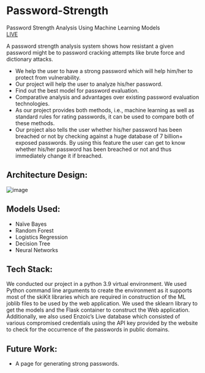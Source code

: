 # Password-Strength

Password Strength Analysis Using Machine Learning Models <br>
[LIVE](https://c4self.herokuapp.com/)

A password strength analysis system shows how resistant a given password might be to password cracking attempts like brute force and dictionary attacks.
* We help the user to have a strong password which will help him/her to protect from vulnerability.
* Our project will help the user to analyze his/her password.
* Find out the best model for password evaluation.
* Comparative analysis and advantages over existing password evaluation technologies.
* As our project provides both methods, i.e., machine learning as well as standard rules for rating passwords, it can be used to compare both of these methods.
* Our project also tells the user whether his/her password has been breached or not by checking against a huge database of 7 billion+ exposed passwords. By using this feature the user can get to know whether his/her password has been breached or not and thus immediately change it if breached.

## Architecture Design:
![image](https://user-images.githubusercontent.com/70879718/173275817-af092abf-a997-47fc-a9e8-5cfdbca8d184.png)

## Models Used:
* Naïve Bayes
* Random Forest
* Logistics Regression
* Decision Tree
* Neural Networks

## Tech Stack:
We conducted our project in a python 3.9 virtual environment. We used Python command line arguments to create the environment as it supports most of the skiKit libraries which are required in construction of the ML joblib files to be used by the web application. We used the sklearn library to get the models and the Flask container to construct the Web application. Additionally, we also used Enzoic’s Live database which consisted of various compromised credentials using the API key provided by the website to check for the occurrence of the passwords in public domains.

## Future Work:
* A page for generating strong passwords.
